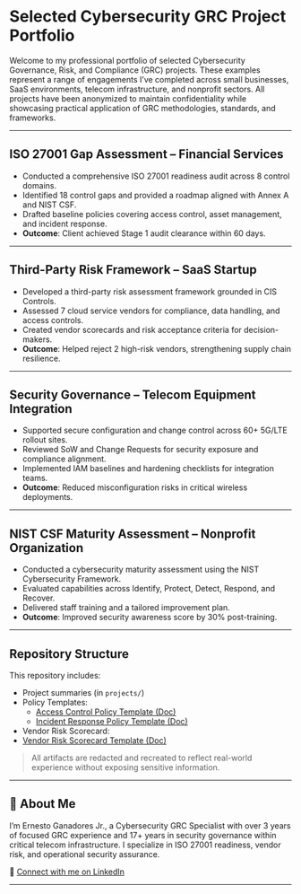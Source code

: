 
# Selected Cybersecurity GRC Project Portfolio

Welcome to my professional portfolio of selected Cybersecurity Governance, Risk, and Compliance (GRC) projects. These examples represent a range of engagements I’ve completed across small businesses, SaaS environments, telecom infrastructure, and nonprofit sectors. All projects have been anonymized to maintain confidentiality while showcasing practical application of GRC methodologies, standards, and frameworks.

---

## ISO 27001 Gap Assessment – Financial Services

- Conducted a comprehensive ISO 27001 readiness audit across 8 control domains.
- Identified 18 control gaps and provided a roadmap aligned with Annex A and NIST CSF.
- Drafted baseline policies covering access control, asset management, and incident response.
- **Outcome**: Client achieved Stage 1 audit clearance within 60 days.

---

## Third-Party Risk Framework – SaaS Startup

- Developed a third-party risk assessment framework grounded in CIS Controls.
- Assessed 7 cloud service vendors for compliance, data handling, and access controls.
- Created vendor scorecards and risk acceptance criteria for decision-makers.
- **Outcome**: Helped reject 2 high-risk vendors, strengthening supply chain resilience.

---

## Security Governance – Telecom Equipment Integration

- Supported secure configuration and change control across 60+ 5G/LTE rollout sites.
- Reviewed SoW and Change Requests for security exposure and compliance alignment.
- Implemented IAM baselines and hardening checklists for integration teams.
- **Outcome**: Reduced misconfiguration risks in critical wireless deployments.

---

## NIST CSF Maturity Assessment – Nonprofit Organization

- Conducted a cybersecurity maturity assessment using the NIST Cybersecurity Framework.
- Evaluated capabilities across Identify, Protect, Detect, Respond, and Recover.
- Delivered staff training and a tailored improvement plan.
- **Outcome**: Improved security awareness score by 30% post-training.

---

## Repository Structure

This repository includes:
- Project summaries (in `projects/`)
- Policy Templates:
  - [Access Control Policy Template (Doc)](Access_Control_Policy_Template.docx)
  - [Incident Response Policy Template (Doc)](Incident_Response_Policy_Template.docx)
-  Vendor Risk Scorecard:
  - [Vendor Risk Scorecard Template (Doc)](Vendor_Risk_Scorecard_Template.docx)

> All artifacts are redacted and recreated to reflect real-world experience without exposing sensitive information.

---

## 👤 About Me

I’m Ernesto Ganadores Jr., a Cybersecurity GRC Specialist with over 3 years of focused GRC experience and 17+ years in security governance within critical telecom infrastructure. I specialize in ISO 27001 readiness, vendor risk, and operational security assurance.

🔗 [Connect with me on LinkedIn](https://www.linkedin.com/in/ernesto-g-jr)

---
